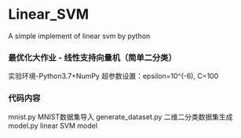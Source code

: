 # Linear_SVM
A simple implement of linear svm by python

### 最优化大作业 - 线性支持向量机（简单二分类）
实验环境-Python3.7+NumPy
超参数设置：epsilon=10^(-6), C=100

### 代码内容
mnist.py MNIST数据集导入
generate_dataset.py 二维二分类数据集生成
model.py linear SVM model
